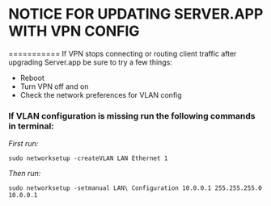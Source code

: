 # NOTICE FOR UPDATING SERVER.APP WITH VPN CONFIG
===========
If VPN stops connecting or routing client traffic after upgrading Server.app be sure to try a few things:

+ Reboot 
+ Turn VPN off and on
+ Check the network preferences for VLAN config

### If VLAN configuration is missing run the following commands in terminal:

*First run:*

	sudo networksetup -createVLAN LAN Ethernet 1

*Then run:*
	sudo networksetup -setmanual LAN\ Configuration 10.0.0.1 255.255.255.0 10.0.0.1